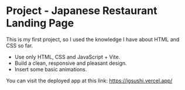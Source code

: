 # Project - Japanese Restaurant Landing Page

This is my first project, so I used the knowledge I have about HTML and CSS so far.

- Use only HTML, CSS and JavaScript + Vite.
- Build a clean, responsive and pleasant design.
- Insert some basic animations.

You can visit the deployed app at this link: https://igsushi.vercel.app/
